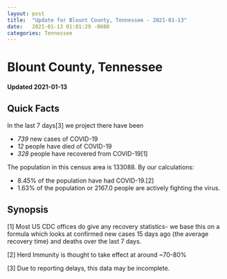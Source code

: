 ```yaml
---
layout: post
title:  "Update for Blount County, Tennessee - 2021-01-13"
date:   2021-01-13 01:01:29 -0600
categories: Tennessee
---
```


# Blount County, Tennessee
#### Updated 2021-01-13

## Quick Facts

In the last 7 days[3] we project there have been
- *739* new cases of COVID-19
- *12* people have died of COVID-19
- *328* people have recovered from COVID-19[1]

The population in this census area is 133088. By our calculations:
- 8.45% of the population have had COVID-19.[2]
- 1.63% of the population or 2167.0 people are actively fighting the virus.

## Synopsis




[1] Most US CDC offices do give any recovery statistics- we base this on a formula which looks at confirmed new cases
15 days ago (the average recovery time) and deaths over the last 7 days.

[2] Herd Immunity is thought to take effect at around ~70-80%

[3] Due to reporting delays, this data may be incomplete.
 
    